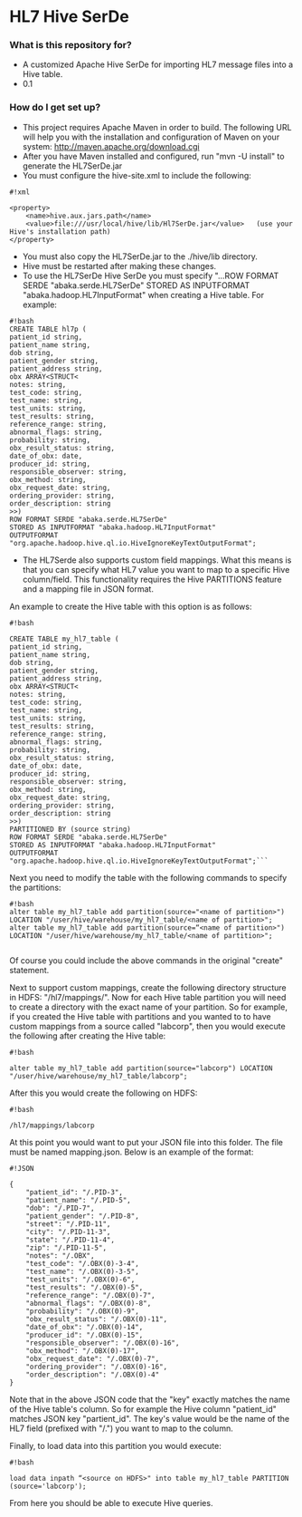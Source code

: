 # HL7 Hive SerDe #


### What is this repository for? ###

* A customized Apache Hive SerDe for importing HL7 message files into a Hive table.
* 0.1


### How do I get set up? ###
* This project requires Apache Maven in order to build.  The following URL will help you with the installation and configuration of Maven on your system:   http://maven.apache.org/download.cgi
* After you have Maven installed and configured, run "mvn -U install" to generate the HL7SerDe.jar
* You must configure the hive-site.xml to include the following:


```
#!xml

<property> 
    <name>hive.aux.jars.path</name> 
    <value>file:///usr/local/hive/lib/Hl7SerDe.jar</value>   (use your Hive's installation path) 
</property>

```
* You must also copy the HL7SerDe.jar to the ./hive/lib directory.
* Hive must be restarted after making these changes.
* To use the HL7SerDe Hive SerDe you must specify "...ROW FORMAT SERDE "abaka.serde.HL7SerDe" STORED AS INPUTFORMAT "abaka.hadoop.HL7InputFormat" when creating a Hive table.  For example:



```
#!bash
CREATE TABLE hl7p (
patient_id string,
patient_name string,
dob string,
patient_gender string,
patient_address string,
obx ARRAY<STRUCT<
notes: string,
test_code: string,
test_name: string,
test_units: string,
test_results: string,
reference_range: string,
abnormal_flags: string,
probability: string,
obx_result_status: string,
date_of_obx: date,
producer_id: string,
responsible_observer: string,
obx_method: string,
obx_request_date: string,
ordering_provider: string,
order_description: string
>>)
ROW FORMAT SERDE "abaka.serde.HL7SerDe"
STORED AS INPUTFORMAT "abaka.hadoop.HL7InputFormat"
OUTPUTFORMAT "org.apache.hadoop.hive.ql.io.HiveIgnoreKeyTextOutputFormat";
```
* The HL7Serde also supports custom field mappings.   What this means is that you can specify what HL7 value you want to map to a specific Hive column/field.   This functionality requires the Hive PARTITIONS feature and a mapping file in JSON format.

An example to create the Hive table with this option is as follows:


```
#!bash

CREATE TABLE my_hl7_table (
patient_id string,
patient_name string,
dob string,
patient_gender string,
patient_address string,
obx ARRAY<STRUCT<
notes: string,
test_code: string,
test_name: string,
test_units: string,
test_results: string,
reference_range: string,
abnormal_flags: string,
probability: string,
obx_result_status: string,
date_of_obx: date,
producer_id: string,
responsible_observer: string,
obx_method: string,
obx_request_date: string,
ordering_provider: string,
order_description: string
>>)
PARTITIONED BY (source string)
ROW FORMAT SERDE "abaka.serde.HL7SerDe"
STORED AS INPUTFORMAT "abaka.hadoop.HL7InputFormat"
OUTPUTFORMAT "org.apache.hadoop.hive.ql.io.HiveIgnoreKeyTextOutputFormat";```
```
Next you need to modify the table with the following commands to specify the partitions:



```
#!bash
alter table my_hl7_table add partition(source="<name of partition>") LOCATION "/user/hive/warehouse/my_hl7_table/<name of partition>";
alter table my_hl7_table add partition(source=“<name of partition>") LOCATION "/user/hive/warehouse/my_hl7_table/<name of partition>";


```


Of course you could include the above commands in the original "create" statement.

Next to support custom mappings, create the following directory structure in HDFS: "/hl7/mappings/".  Now for each Hive table partition you will need to create a directory with the exact name of your partition.  So for example, if you created the Hive table with partitions and you wanted to to have custom mappings from a source called "labcorp", then you would execute the following after creating the Hive table:

```
#!bash

alter table my_hl7_table add partition(source="labcorp") LOCATION "/user/hive/warehouse/my_hl7_table/labcorp";
```

After this you would create the following on HDFS:


```
#!bash

/hl7/mappings/labcorp
```

At this point you would want to put your JSON file into this folder.  The file must be named mapping.json.   Below is an example of the format:


```
#!JSON

{
    "patient_id": "/.PID-3",
    "patient_name": "/.PID-5",
    "dob": "/.PID-7",
    "patient_gender": "/.PID-8",
    "street": "/.PID-11",
    "city": "/.PID-11-3",
    "state": "/.PID-11-4",
    "zip": "/.PID-11-5",
    "notes": "/.OBX",
    "test_code": "/.OBX(0)-3-4",
    "test_name": "/.OBX(0)-3-5",
    "test_units": "/.OBX(0)-6",
    "test_results": "/.OBX(0)-5",
    "reference_range": "/.OBX(0)-7",
    "abnormal_flags": "/.OBX(0)-8",
    "probability": "/.OBX(0)-9",
    "obx_result_status": "/.OBX(0)-11",
    "date_of_obx": "/.OBX(0)-14",
    "producer_id": "/.OBX(0)-15",
    "responsible_observer": "/.OBX(0)-16",
    "obx_method": "/.OBX(0)-17",
    "obx_request_date": "/.OBX(0)-7",
    "ordering_provider": "/.OBX(0)-16",
    "order_description": "/.OBX(0)-4"
}

```

Note that in the above JSON code that the "key" exactly matches the name of the Hive table's column.  So for example the Hive column "patient_id" matches JSON key "partient_id".  The key's value would be the name of the HL7 field (prefixed with "/.") you want to map to the column.


Finally, to load data into this partition you would execute:


```
#!bash

load data inpath “<source on HDFS>" into table my_hl7_table PARTITION (source='labcorp');

```

From here you should be able to execute Hive queries.